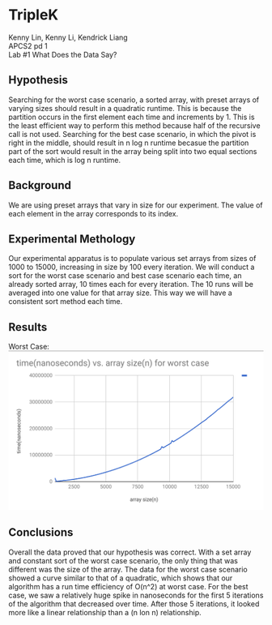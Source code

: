 # TripleK

Kenny Lin, Kenny Li, Kendrick Liang  
APCS2 pd 1  
Lab #1 What Does the Data Say?  

## Hypothesis
Searching for the worst case scenario, a sorted array, with preset arrays of varying sizes should result in a quadratic runtime. This is because the partition
occurs in the first element each time and increments by 1. This is the least efficient way to perform this method because half of the recursive call is not
used. Searching for the best case scenario, in which the pivot is right in the middle, should result in n log n runtime becasue the partition part of the sort would result in the array being split into two equal sections each time, which is log n runtime.

## Background 
We are using preset arrays that vary in size for our experiment. The value of each element in the array corresponds to its index.

## Experimental Methology
Our experimental apparatus is to populate various set arrays from sizes of 1000 to 15000, increasing in size by 100 every iteration. We will conduct a sort for the worst case scenario and best case scenario each time, an already sorted array, 10 times each for every iteration. The 10 runs will be averaged into one value for that array size. This way we will have a consistent sort method each time. 

## Results 
Worst Case:
![alt text](https://github.com/kennylin119/Lab01_TRIPLEK/blob/master/Worst%20case.png "Worst Case Graph")

## Conclusions 
Overall the data proved that our hypothesis was correct. With a set array and constant sort of the worst case scenario, the only thing that was different was the size of the array. The data for the worst case scenario showed a curve similar to that of a quadratic, which shows that our algorithm has a run time efficiency of O(n^2) at worst case. For the best case, we saw a relatively huge spike in nanoseconds for the first 5 iterations of the algorithm that decreased over time. After those 5 iterations, it looked more like a linear relationship than a (n lon n) relationship.
